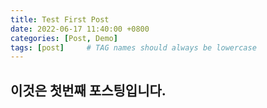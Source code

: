 ```yaml
---
title: Test First Post
date: 2022-06-17 11:40:00 +0800
categories: [Post, Demo]
tags: [post]     # TAG names should always be lowercase
---
```

## 이것은 첫번째 포스팅입니다.
